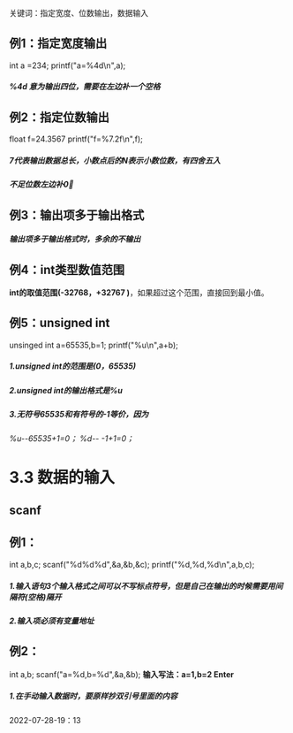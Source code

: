 关键词：指定宽度、位数输出，数据输入



## 例1：指定宽度输出
int a =234;
printf("a=%4d\n",a);
##### **%4d 意为输出四位，需要在左边补一个空格**


## 例2：指定位数输出
float f=24.3567
printf("f=%7.2f\n",f);
##### 7代表输出数据总长，小数点后的N表示小数位数，有四舍五入
##### 不足位数左边补0🙅

## 例3：输出项多于输出格式

##### 输出项多于输出格式时，多余的不输出


## 例4：int类型数值范围
**int的取值范围(-32768，+32767 )**，如果超过这个范围，直接回到最小值。

## 例5：unsigned int
unsinged int a=65535,b=1;
printf("%u\n",a+b);
##### 1.unsigned int的范围是(0，65535)
##### 2.unsigned int的输出格式是%u
##### 3.无符号65535和有符号的-1等价，因为
*%u--65535+1=0；*
*%d--   -1+1=0；*


# 3.3 数据的输入
## scanf

## 例1：
int a,b,c;
scanf("%d%d%d",&a,&b,&c);
printf("%d,%d,%d\n",a,b,c);
##### **1.输入语句3个输入格式之间可以不写标点符号，但是自己在输出的时候需要用间隔符(空格)隔开**
##### **2.输入项必须有变量地址**


## 例2：
int a,b;
scanf("a=%d,b=%d",&a,&b);
**输入写法：a=1,b=2 Enter**
##### 1.在手动输入数据时，要原样抄双引号里面的内容


2022-07-28-19：13


